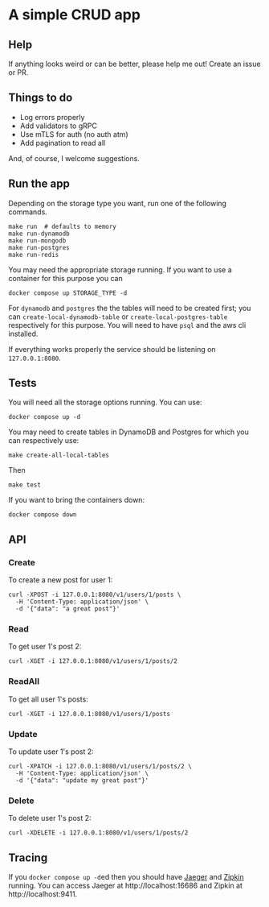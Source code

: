 # A simple CRUD app

## Help

If anything looks weird or can be better, please help me out! Create an issue or PR.

## Things to do

- Log errors properly
- Add validators to gRPC
- Use mTLS for auth (no auth atm)
- Add pagination to read all

And, of course, I welcome suggestions.

## Run the app

Depending on the storage type you want, run one of the following commands.
```
make run  # defaults to memory
make run-dynamodb
make run-mongodb
make run-postgres
make run-redis
```

You may need the appropriate storage running. If you want to use a container for this purpose you can
```
docker compose up STORAGE_TYPE -d
```
For `dynamodb` and `postgres` the the tables will need to be created first; you can `create-local-dynamodb-table` or `create-local-postgres-table` respectively for this purpose. You will need to have `psql` and the aws cli installed.

If everything works properly the service should be listening on `127.0.0.1:8080`.

## Tests

You will need all the storage options running. You can use:
```
docker compose up -d
```
You may need to create tables in DynamoDB and Postgres for which you can respectively use:
```
make create-all-local-tables
```
Then
```
make test
```
If you want to bring the containers down:
```
docker compose down
```

## API

### Create

To create a new post for user 1:
```
curl -XPOST -i 127.0.0.1:8080/v1/users/1/posts \
  -H 'Content-Type: application/json' \
  -d '{"data": "a great post"}'
```

### Read

To get user 1's post 2: 
```
curl -XGET -i 127.0.0.1:8080/v1/users/1/posts/2
```

### ReadAll

To get all user 1's posts:
```
curl -XGET -i 127.0.0.1:8080/v1/users/1/posts
```

### Update

To update user 1's post 2: 
```
curl -XPATCH -i 127.0.0.1:8080/v1/users/1/posts/2 \
  -H 'Content-Type: application/json' \
  -d '{"data": "update my great post"}'
```

### Delete

To delete user 1's post 2: 
```
curl -XDELETE -i 127.0.0.1:8080/v1/users/1/posts/2
```

## Tracing

If you `docker compose up -d`ed then you should have [Jaeger](https://www.jaegertracing.io/) and [Zipkin](https://zipkin.io/) running. You can access Jaeger at http://localhost:16686 and Zipkin at http://localhost:9411.
